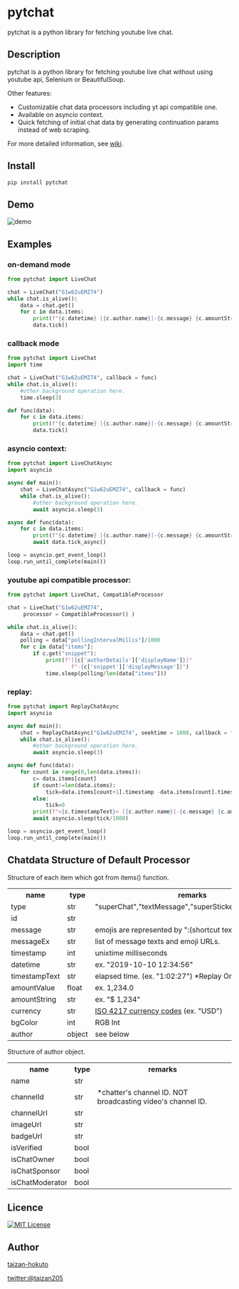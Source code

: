 pytchat
=======

pytchat is a python library for fetching youtube live chat.

## Description
pytchat is a python library for fetching youtube live chat
without using youtube api, Selenium or BeautifulSoup.

Other features:
+ Customizable chat data processors including yt api compatible one.
+ Available on asyncio context. 
+ Quick fetching of initial chat data by generating continuation params
instead of web scraping.

For more detailed information, see [wiki](https://github.com/taizan-hokuto/pytchat/wiki).

## Install
```python
pip install pytchat
```
## Demo
![demo](https://taizan-hokuto.github.io/statics/demo.gif "demo")

## Examples
### on-demand mode
```python
from pytchat import LiveChat

chat = LiveChat("G1w62uEMZ74")
while chat.is_alive():
    data = chat.get()
    for c in data.items:
        print(f"{c.datetime} [{c.author.name}]-{c.message} {c.amountString}")
        data.tick()
```

### callback mode
```python
from pytchat import LiveChat
import time

chat = LiveChat("G1w62uEMZ74", callback = func)
while chat.is_alive():
    #other background operation here.
    time.sleep(3)

def func(data):
    for c in data.items:
        print(f"{c.datetime} [{c.author.name}]-{c.message} {c.amountString}")
        data.tick()
```

### asyncio context:
```python
from pytchat import LiveChatAsync
import asyncio

async def main():
    chat = LiveChatAsync("G1w62uEMZ74", callback = func)
    while chat.is_alive():
        #other background operation here.
        await asyncio.sleep(3)

async def func(data):
    for c in data.items:
        print(f"{c.datetime} [{c.author.name}]-{c.message} {c.amountString}")
        await data.tick_async()

loop = asyncio.get_event_loop()
loop.run_until_complete(main())
```


### youtube api compatible processor:
```python
from pytchat import LiveChat, CompatibleProcessor

chat = LiveChat("G1w62uEMZ74", 
     processor = CompatibleProcessor() )

while chat.is_alive():
    data = chat.get()
    polling = data["pollingIntervalMillis"]/1000
    for c in data["items"]:
        if c.get("snippet"):
            print(f"[{c['authorDetails']['displayName']}]"
                    f"-{c['snippet']['displayMessage']}")
            time.sleep(polling/len(data["items"]))

```
### replay:
```python
from pytchat import ReplayChatAsync
import asyncio

async def main():
    chat = ReplayChatAsync("G1w62uEMZ74", seektime = 1000, callback = func)
    while chat.is_alive():
        #other background operation here.
        await asyncio.sleep(3)

async def func(data):
    for count in range(0,len(data.items)):
        c= data.items[count]
        if count!=len(data.items):
            tick=data.items[count+1].timestamp -data.items[count].timestamp
        else:
            tick=0
        print(f"<{c.timestampText}> [{c.author.name}]-{c.message} {c.amountString}")
        await asyncio.sleep(tick/1000)

loop = asyncio.get_event_loop()
loop.run_until_complete(main())
```

## Chatdata Structure of Default Processor
Structure of each item which got from items() function.
<table>
  <tr>
    <th>name</th>
    <th>type</th>
    <th>remarks</th>
  </tr>
  <tr>
    <td>type</td>
    <td>str</td>
    <td>"superChat","textMessage","superSticker","newSponsor"</td>
  </tr>
  <tr>
    <td>id</td>
    <td>str</td>
    <td></td>
  </tr>
  <tr>
    <td>message</td>
    <td>str</td>
    <td>emojis are represented by ":(shortcut text):"</td>
  </tr>
  <tr>
    <td>messageEx</td>
    <td>str</td>
    <td>list of message texts and emoji URLs.</td>
  </tr>
  <tr>
    <td>timestamp</td>
    <td>int</td>
    <td>unixtime milliseconds</td>
  </tr>
  <tr>
    <td>datetime</td>
    <td>str</td>
    <td>ex. "2019-10-10 12:34:56"</td>
  </tr>
    <td>timestampText</td>
    <td>str</td>
    <td>elapsed time. (ex. "1:02:27") *Replay Only.</td>
  </tr>
  <tr>
    <td>amountValue</td>
    <td>float</td>
    <td>ex. 1,234.0</td>
  </tr>
  <tr>
    <td>amountString</td>
    <td>str</td>
    <td>ex. "$ 1,234"</td>
  </tr>
  <tr>
    <td>currency</td>
    <td>str</td>
    <td><a href="https://en.wikipedia.org/wiki/ISO_4217">ISO 4217 currency codes</a> (ex. "USD")</td>
  </tr>
  <tr>
    <td>bgColor</td>
    <td>int</td>
    <td>RGB Int</td>
  </tr>
  <tr>
    <td>author</td>
    <td>object</td>
    <td>see below</td>
  </tr>
</table>

Structure of author object.
<table>
  <tr>
    <th>name</th>
    <th>type</th>
    <th>remarks</th>
  </tr>
  <tr>
    <td>name</td>
    <td>str</td>
    <td></td>
  </tr>
  <tr>
    <td>channelId</td>
    <td>str</td>
    <td>*chatter's channel ID. NOT broadcasting video's channel ID.</td>
  </tr>
  <tr>
    <td>channelUrl</td>
    <td>str</td>
    <td></td>
  </tr>
  <tr>
    <td>imageUrl</td>
    <td>str</td>
    <td></td>
  </tr>
  <tr>
    <td>badgeUrl</td>
    <td>str</td>
    <td></td>
  </tr>
  <tr>
    <td>isVerified</td>
    <td>bool</td>
    <td></td>
  </tr>
  <tr>
    <td>isChatOwner</td>
    <td>bool</td>
    <td></td>
  </tr>
  <tr>
    <td>isChatSponsor</td>
    <td>bool</td>
    <td></td>
  </tr>
  <tr>
    <td>isChatModerator</td>
    <td>bool</td>
    <td></td>
  </tr>
</table>

## Licence

[![MIT License](http://img.shields.io/badge/license-MIT-blue.svg?style=flat)](LICENSE)

## Author

[taizan-hokuto](https://github.com/taizan-hokuto)

[twitter:@taizan205](https://twitter.com/taizan205)